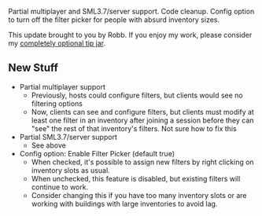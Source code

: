 Partial multiplayer and SML3.7/server support. Code cleanup. Config option to turn off the filter picker for people with absurd inventory sizes.




This update brought to you by Robb.
If you enjoy my work, please consider my [completely optional tip jar](https://ko-fi.com/robb4).

## New Stuff

- Partial multiplayer support
  - Previously, hosts could configure filters, but clients would see no filtering options
  - Now, clients can see and configure filters, but clients must modify at least one filter in an inventory after joining a session before they can "see" the rest of that inventory's filters. Not sure how to fix this
- Partial SML3.7/server support
  - See above
- Config option: Enable Filter Picker (default true)
  - When checked, it's possible to assign new filters by right clicking on inventory slots as usual.
  - When unchecked, this feature is disabled, but existing filters will continue to work.
  - Consider changing this if you have too many inventory slots or are working with buildings with large inventories to avoid lag.
